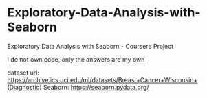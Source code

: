 # Exploratory-Data-Analysis-with-Seaborn
Exploratory Data Analysis with Seaborn - Coursera Project

I do not own code, only the answers are my own

dataset url: https://archive.ics.uci.edu/ml/datasets/Breast+Cancer+Wisconsin+(Diagnostic)
Seaborn: https://seaborn.pydata.org/
